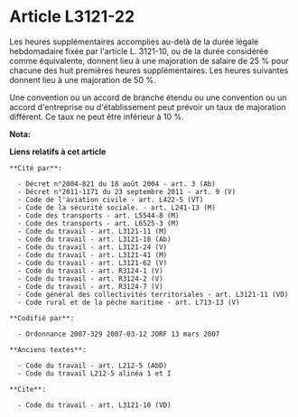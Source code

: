 # Article L3121-22

Les heures supplémentaires accomplies au-delà de la durée légale hebdomadaire fixée par l'article L. 3121-10, ou de la durée
considérée comme équivalente, donnent lieu à une majoration de salaire de 25 % pour chacune des huit premières heures
supplémentaires. Les heures suivantes donnent lieu à une majoration de 50 %.

Une convention ou un accord de branche étendu ou une convention ou un accord d'entreprise ou d'établissement peut prévoir un
taux de majoration différent. Ce taux ne peut être inférieur à 10 %.

**Nota:**



**Liens relatifs à cet article**

	**Cité par**:

	  - Décret n°2004-821 du 18 août 2004 - art. 3 (Ab)
	  - Décret n°2011-1171 du 23 septembre 2011 - art. 9 (V)
	  - Code de l'aviation civile - art. L422-5 (VT)
	  - Code de la sécurité sociale. - art. L241-13 (M)
	  - Code des transports - art. L5544-8 (M)
	  - Code des transports - art. L6525-3 (M)
	  - Code du travail - art. L3121-11 (M)
	  - Code du travail - art. L3121-18 (Ab)
	  - Code du travail - art. L3121-24 (V)
	  - Code du travail - art. L3121-41 (M)
	  - Code du travail - art. L3121-62 (V)
	  - Code du travail - art. R3124-1 (V)
	  - Code du travail - art. R3124-2 (V)
	  - Code du travail - art. R3124-7 (V)
	  - Code général des collectivités territoriales - art. L3121-11 (VD)
	  - Code rural et de la pêche maritime - art. L713-13 (V)

	**Codifié par**:

	  - Ordonnance 2007-329 2007-03-12 JORF 13 mars 2007

	**Anciens textes**:

	  - Code du travail - art. L212-5 (AbD)
	  - Code du travail L212-5 alinéa 1 et I

	**Cite**:

	  - Code du travail - art. L3121-10 (VD)
